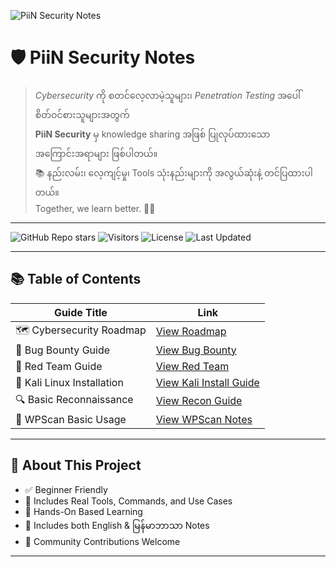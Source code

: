 ![PiiN Security Notes](https://github.com/piinsec/pentest-for-all/blob/main/Images/Capture.PNG)



# 🛡️ PiiN Security Notes 

> _Cybersecurity_ ကို စတင်လေ့လာမဲ့သူများ၊ _Penetration Testing_ အပေါ် စိတ်ဝင်စားသူများအတွက်  
> **PiiN Security** မှ knowledge sharing အဖြစ် ပြုလုပ်ထားသော အကြောင်းအရာများ ဖြစ်ပါတယ်။  
> 📚 နည်းလမ်း၊ လေ့ကျင့်မှု၊ Tools သုံးနည်းများကို အလွယ်ဆုံးနဲ့ တင်ပြထားပါတယ်။  
> Together, we learn better. 🧑‍💻

---

![GitHub Repo stars](https://img.shields.io/github/stars/piinsec/PiiN-Security-Notes?style=social)
![Visitors](https://visitor-badge.glitch.me/badge?page_id=piinsec.PiiN-Security-Notes)
![License](https://img.shields.io/github/license/piinsec/PiiN-Security-Notes)
![Last Updated](https://img.shields.io/github/last-commit/piinsec/PiiN-Security-Notes)

---

## 📚 Table of Contents

| Guide Title | Link |
|-------------|------|
| 🗺️ Cybersecurity Roadmap | [View Roadmap](https://github.com/piinsec/PiiN-Security-Notes/blob/main/Notes/roadmap.md) |
| 🐞 Bug Bounty Guide | [View Bug Bounty](https://github.com/piinsec/PiiN-Security-Notes/blob/main/Notes/bugbounty.md) |
| 🎯 Red Team Guide | [View Red Team](https://github.com/piinsec/PiiN-Security-Notes/blob/main/Notes/red-team.md) |
| 🐧 Kali Linux Installation | [View Kali Install Guide](https://github.com/piinsec/pentest-for-all/blob/main/Notes/kali-install.md) |
| 🔍 Basic Reconnaissance | [View Recon Guide](https://github.com/piinsec/PiiN-Security-Notes/blob/main/Notes/reconnaissance.md) |
| 🔐 WPScan Basic Usage | [View WPScan Notes](https://github.com/piinsec/pentest-for-all/blob/main/Notes/wpscan.md) |

---

## 🧠 About This Project

- ✅ Beginner Friendly
- 🔧 Includes Real Tools, Commands, and Use Cases
- 🧪 Hands-On Based Learning
- 📝 Includes both English & မြန်မာဘာသာ Notes
- 🤝 Community Contributions Welcome

---


